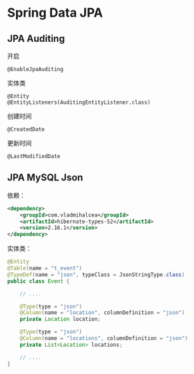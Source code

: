# Spring Data JPA

## JPA Auditing


开启
```
@EnableJpaAuditing
```


实体类
```
@Entity
@EntityListeners(AuditingEntityListener.class)
```


创建时间
```
@CreatedDate
```

更新时间
```
@LastModifiedDate
```

## JPA MySQL Json

依赖：

```xml
<dependency>
    <groupId>com.vladmihalcea</groupId>
    <artifactId>hibernate-types-52</artifactId>
    <version>2.16.1</version>
</dependency>
```

实体类：

```java
@Entity
@Table(name = "t_event")
@TypeDef(name = "json", typeClass = JsonStringType.class)
public class Event {

    // ....

    @Type(type = "json")
    @Column(name = "location", columnDefinition = "json")
    private Location location;

    @Type(type = "json")
    @Column(name = "locations", columnDefinition = "json")
    private List<Location> locations;

    // ....
}
```